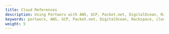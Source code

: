 ```yaml
---
title: Cloud References
description: Using Portworx with AWS, GCP, Packet.net, DigitalOcean, Rackspace, and migrations.
keywords: portworx, AWS, GCP, Packet.net, DigitalOcean, Rackspace, cloud migrations
weight: 5
---
```

